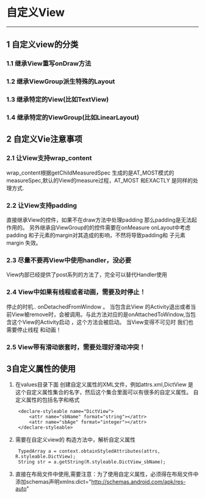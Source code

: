 # 自定义View
---
## 1 自定义view的分类
### 1.1 继承View重写onDraw方法
### 1.2 继承ViewGroup派生特殊的Layout
### 1.3 继承特定的View(比如TextView)
### 1.4 继承特定的ViewGroup(比如LinearLayout)

## 2 自定义Vie注意事项
### 2.1 让View支持wrap\_content
wrap\_content根据getChildMeasuredSpec 生成的是AT_MOST模式的measureSpec,默认的View的measure过程，AT\_MOST 和EXACTLY 是同样的处理方式.

### 2.2 让View支持padding
直接继承View的控件，如果不在draw方法中处理padding 那么padding是无法起作用的。 另外继承自ViewGroup的的控件需要在onMeasure onLayout中考虑padding 和子元素的margin对其造成的影响，不然将导致padding和 子元素margin 失效。

### 2.3 尽量不要再View中使用handler，没必要
View内部已经提供了post系列的方法了，完全可以替代Handler使用 

### 2.4 View中如果有线程或者动画，需要及时停止！
停止的时机.. onDetachedFromWindow 。  当包含此View 的Activity退出或者当前View被remove时，会被调用。与此方法对应的是onAttachedToWindow,当包含这个View的Activity启动 ，这个方法会被启动。 当View变得不可见时 我们也需要停止线程 和动画！

### 2.5 View带有滑动嵌套时，需要处理好滑动冲突！

## 3自定义属性的使用
1. 在values目录下面 创建自定义属性的XML文件，例如attrs.xml,DictView 是这个自定义属性集合的名字，然后这个集合里面可以有很多的自定义属性。 自定义属性的包括名字和格式
	    
		<declare-styleable name="DictView">
        	<attr name="sbName" format="string"></attr>
        	<attr name="sbAge" format="integer"></attr>
    	</declare-styleable>

2. 需要在自定义view的 构造方法中，解析自定义属性

		TypedArray a = context.obtainStyledAttributes(attrs, R.styleable.DictView);
        String str = a.getString(R.styleable.DictView_sbName);
3. 直接在布局文件中使用,需要注意：为了使用自定义属性，必须得在布局文件中添加schemas声明xmlns:dict="http://schemas.android.com/apk/res-auto"
